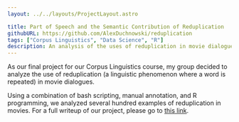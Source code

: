 ```yaml
---
layout: ../../layouts/ProjectLayout.astro

title: Part of Speech and the Semantic Contribution of Reduplication
githubURL: https://github.com/AlexDuchnowski/reduplication
tags: ["Corpus Linguistics", "Data Science", "R"]
description: An analysis of the uses of reduplication in movie dialogues
---
```


As our final project for our Corpus Linguistics course, my group decided to analyze the use of reduplication (a linguistic phenomenon where a word is repeated) in movie dialogues.

Using a combination of bash scripting, manual annotation, and R programming, we analyzed several hundred examples of reduplication in movies. For a full writeup of our project, please go to <a href="/website/projects/reduplication-writeup">this link</a>.
